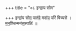 +++
title = "०८ इन्द्राय सोम"

+++
इन्द्रा॑य सोम॒ पात॑वे॒ मदा॑य॒ परि॑ षिच्यसे ।  
म॒न॒श्चिन्मन॑स॒स्पतिः॑ ॥